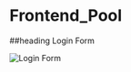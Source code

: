 # Frontend_Pool

##heading
Login Form

![Login Form](https://user-images.githubusercontent.com/59525075/128218529-05a34036-a77f-4cda-b415-6715d9f071bd.PNG)
